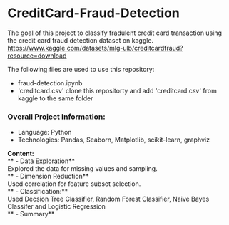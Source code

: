 # CreditCard-Fraud-Detection

The goal of this project to classify fradulent credit card transaction using the credit card fraud detection dataset on kaggle. https://www.kaggle.com/datasets/mlg-ulb/creditcardfraud?resource=download <br />

The following files are used to use this repository: <br />
  - fraud-detection.ipynb <br />
  - 'creditcard.csv' 
clone this repositorty and add 'creditcard.csv' from kaggle to the same folder <br />

### Overall Project Information:<br />
  - Language: Python <br />
  - Technologies: Pandas, Seaborn, Matplotlib, scikit-learn, graphviz <br />

**Content:** <br />
 ** - Data Exploration** <br />
      Explored the data for missing values and sampling.<br />
 ** - Dimension Reduction** <br />
      Used correlation for feature subset selection.<br />
 ** - Classification:** <br />
      Used Decsion Tree Classifier, Random Forest Classifier, Naive Bayes Classifer and Logistic Regression<br />
 ** - Summary** <br />
